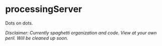 # processingServer
Dots on dots.

_Disclaimer: Currently spaghetti organization and code. View at your own peril. Will be cleaned up soon._

